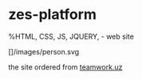 # zes-platform
%HTML, CSS, JS, JQUERY, - web site 

[]/images/person.svg

the site ordered from [teamwork.uz
](https://teamwork.uz/)
